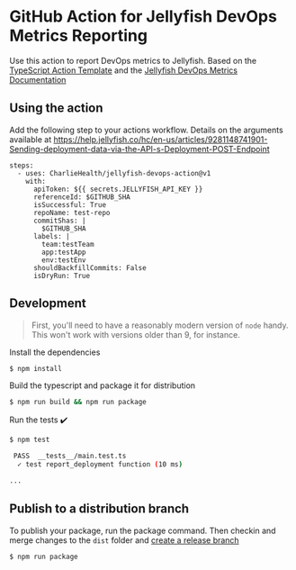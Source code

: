 # GitHub Action for Jellyfish DevOps Metrics Reporting

Use this action to report DevOps metrics to Jellyfish. Based on the [TypeScript Action Template](https://github.com/actions/typescript-action) and the [Jellyfish DevOps Metrics Documentation](https://help.jellyfish.co/hc/en-us/articles/9281148741901-Sending-deployment-data-via-the-API-s-Deployment-POST-Endpoint)

## Using the action

Add the following step to your actions workflow. Details on the arguments available at https://help.jellyfish.co/hc/en-us/articles/9281148741901-Sending-deployment-data-via-the-API-s-Deployment-POST-Endpoint

```
steps:
  - uses: CharlieHealth/jellyfish-devops-action@v1
    with:
      apiToken: ${{ secrets.JELLYFISH_API_KEY }}
      referenceId: $GITHUB_SHA
      isSuccessful: True
      repoName: test-repo
      commitShas: |
        $GITHUB_SHA
      labels: |
        team:testTeam
        app:testApp
        env:testEnv
      shouldBackfillCommits: False
      isDryRun: True

```

## Development

> First, you'll need to have a reasonably modern version of `node` handy. This won't work with versions older than 9, for instance.

Install the dependencies

```bash
$ npm install
```

Build the typescript and package it for distribution

```bash
$ npm run build && npm run package
```

Run the tests :heavy_check_mark:

```bash
$ npm test

 PASS  __tests__/main.test.ts
  ✓ test report_deployment function (10 ms)

...
```

## Publish to a distribution branch

To publish your package, run the package command. Then checkin and merge changes to the `dist` folder and [create a release branch](https://github.com/actions/toolkit/blob/master/docs/action-versioning.md)

```bash
$ npm run package
```
